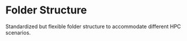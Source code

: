 # Folder Structure
Standardized but flexible folder structure to accommodate different HPC scenarios.
